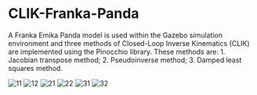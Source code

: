 # CLIK-Franka-Panda
A Franka Emika Panda model is used within the Gazebo simulation environment and three methods of Closed-Loop Inverse Kinematics (CLIK) are implemented using the Pinocchio library.
These methods are: 1. Jacobian transpose method; 2. Pseudoinverse method; 3. Damped least squares method.

![11](https://github.com/user-attachments/assets/52ea6b34-6b00-4655-a650-0d1199ca2564)
![12](https://github.com/user-attachments/assets/431b0878-1f94-4967-9bf8-3c27ba853184)
![21](https://github.com/user-attachments/assets/a2e4d132-3378-4d93-96fd-c4d700e4f224)
![22](https://github.com/user-attachments/assets/aeb5c387-4c8a-477c-a3ef-a54c62e8fdb7)
![31](https://github.com/user-attachments/assets/4ec15047-5783-4019-8f68-a0e463fe095a)
![32](https://github.com/user-attachments/assets/3636226b-8a4e-418e-908e-856234021bb2)
